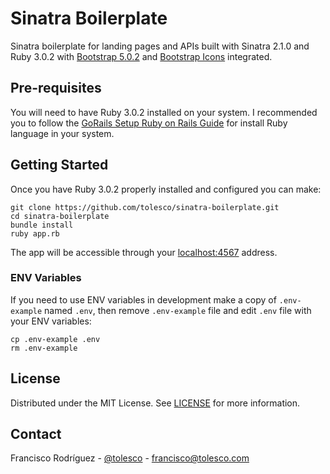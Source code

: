# Sinatra Boilerplate

Sinatra boilerplate for landing pages and APIs built with Sinatra 2.1.0 and Ruby 3.0.2 with [Bootstrap 5.0.2](https://getbootstrap.com/) and [Bootstrap Icons](https://icons.getbootstrap.com/) integrated.

## Pre-requisites

You will need to have Ruby 3.0.2 installed on your system. I recommended you to follow the [GoRails Setup Ruby on Rails Guide](https://gorails.com/setup) for install Ruby language in your system.

## Getting Started

Once you have Ruby 3.0.2 properly installed and configured you can make:
```
git clone https://github.com/tolesco/sinatra-boilerplate.git
cd sinatra-boilerplate
bundle install
ruby app.rb
```
The app will be accessible through your [localhost:4567](http://localhost:4567) address.

### ENV Variables

If you need to use ENV variables in development make a copy of `.env-example` named `.env`, then remove `.env-example` file and edit `.env` file with your ENV variables:
```
cp .env-example .env
rm .env-example
```

## License

Distributed under the MIT License. See [LICENSE](LICENSE) for more information.

## Contact

Francisco Rodríguez - [@tolesco](https://github.com/tolesco/) - francisco@tolesco.com
